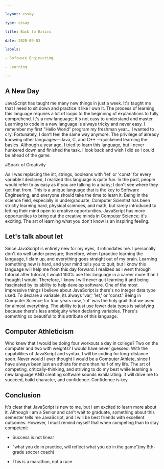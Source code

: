 ```yaml
---

layout: essay

type: essay

title: Back to Basics

date: 2020-09-03

labels:

- Software Engineering

- Learning

---
```


## A New Day

JavaScript has taught me many new things in just a week. It&#39;s taught me that I need to sit down and practice it like I own it. The process of learning this language requires a lot of loops to the beginning of explanations to fully comprehend. It&#39;s a new language; it&#39;s not easy to understand and master. Learning to code in a new language is always tricky and never easy. I remember my first &quot;Hello World&quot; program my freshman year… I wanted to cry. Fortunately, I don&#39;t feel the same way anymore. The privilege of already knowing other languages—Java, C, and C++ —quickened learning the basics. Although a year ago, I tried to learn this language, but I never hunkered down and finished the task. I look back and wish I did so I could be ahead of the game.

#Spark of Creativity

As I was replacing the int, strings, booleans with &#39;let&#39; or &#39;const&#39; for every variable I declared, I realized this language is quite fun. In the past, people would refer to as easy as if you are talking to a baby; I don&#39;t see where they get that from. This is a unique language that is the key to Software Engineering, and everyone should take the time to learn it. Being in the science field, especially in undergraduate, Computer Scientist has been strictly learning hard, physical sciences, and math, but rarely introduced to letting their mind open to creative opportunities. JavaScript has more opportunities to bring out the creative minds in Computer Science; it&#39;s exciting. The art of learning what you don&#39;t know is an inspiring feeling.

## Let&#39;s talk about let

Since JavaScript is entirely new for my eyes, it intimidates me. I personally don&#39;t do well under pressure; therefore, when I practice learning the language, I clam up, and everything goes straight out of my brain. Learning something new is hard, and your mind tells you to quit, but I know this language will help me from this day forward. I realized as I went through tutorial after tutorial, I would 100% use this language in a career more than I thought I would. Therefore, I know I will never quit learning it and being fascinated by its ability to help develop software. One of the most impressive things I believe about JavaScript is there&#39;s no integer data type used. To declare a variable, its always &#39;var,&#39; &#39;let,&#39; or &#39;const.&#39; Being in Computer Science for four years now, &#39;int&#39; was the holy grail that we used for almost everything. The ability to just use fewer data types is satisfying because there&#39;s less ambiguity when declaring variables. There&#39;s something so beautiful to this attribute of this language.

## Computer Athleticism

Who knew that I would be doing four workouts a day in college? Two on the computer and two with weights? I would have never guessed. With the capabilities of JavaScript and syntax, I will be coding for long-distance soon. Never would I ever thought I would be a Computer Athlete, since I have always been just an athlete for more than half of my life. The art of competing, critically-thinking, and striving to do my best while learning a new language AND creating software sounds exhilarating. It will drive me to succeed, build character, and confidence. Confidence is key.

## Conclusion

It&#39;s clear that JavaScript is new to me, but I am excited to learn more about it. Although I am a Senior and can&#39;t wait to graduate, something about this semester tells me JavaScript, and I will be best friends with excellent outcomes. However, I must remind myself that when competing than to stay competent:

- Success is not linear

- &quot;what you do in practice, will reflect what you do in the game&quot;(my 8th-grade soccer coach)

- This is a marathon, not a race
